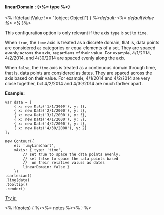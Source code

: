 #### **linearDomain** : {<%= type %>}

<% if(defaultValue !== "[object Object]") { %>*default: <%= defaultValue %>* <% }%>

This configuration option is only relevant if the axis `type` is set to `time`.

When `true`, the `time` axis is treated as a discrete domain, that is, data points are considered as categories or equal elements of a set. They are spaced evenly across the axis, regardless of their value. For example, 4/1/2014, 4/2/2014, and 4/30/2014 are spaced evenly along the axis.

When `false`, the `time` axis is treated as a continuous domain through time, that is, data points are considered as dates. They are spaced across the axis based on their value. For example, 4/1/2014 and 4/2/2014 are very close together, but 4/2/2014 and 4/30/2014 are much farther apart. 

**Example:**

	var data = [
        { x: new Date('1/1/2000'), y: 5},
        { x: new Date('2/1/2000'), y: 3},
        { x: new Date('3/1/2000'), y: 6},
        { x: new Date('4/1/2000'), y: 7},
        { x: new Date('4/2/2000'), y: 4},
        { x: new Date('4/30/2000'), y: 2}
    ];

	new Contour({
	    el: '.myLineChart',
    	xAxis: { type: 'time',  
            // set true to space the data points evenly;
            // set false to space the data points based
            //  on their relative values as dates
            linearDomain: false }
    	})
    .cartesian()
    .line(data)
    .tooltip()
	.render()

*[Try it.](http://jsfiddle.net/gh/get/library/pure/forio/contour/tree/master/src/documentation/fiddle/config.xAxis.linearDomain/)*

<% if(notes) { %><%= notes %><% } %>

